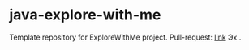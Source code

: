 # java-explore-with-me
Template repository for ExploreWithMe project.
Pull-request: [link](https://github.com/BegemotKotei/java-explore-with-me/pull/6#issue-1732536254)
Эх..